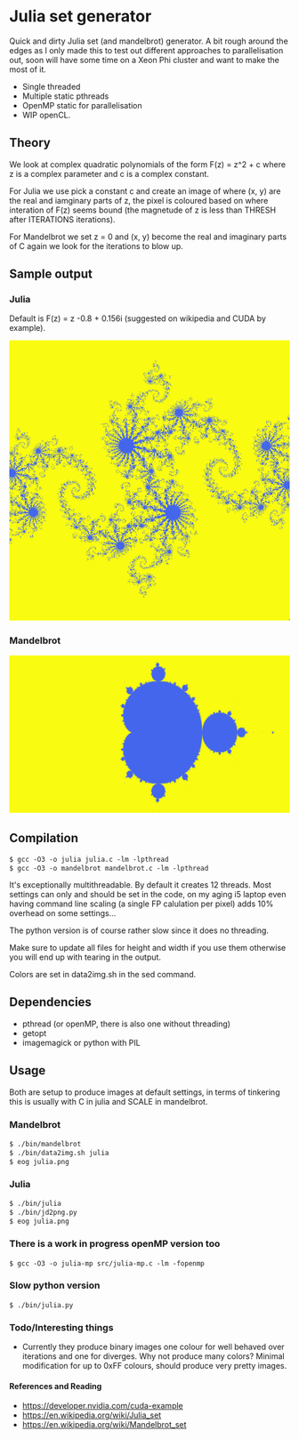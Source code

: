 # Julia set generator

Quick and dirty Julia set (and mandelbrot) generator. A bit rough around the edges as I only made this to test out different approaches to parallelisation out, soon will have some time on a Xeon Phi cluster and want to make the most of it.

* Single threaded
* Multiple static pthreads
* OpenMP static for parallelisation
* WIP openCL.

## Theory

We look at complex quadratic polynomials of the form F(z) = z^2 + c where z is a complex parameter and c is a complex constant.

For Julia we use pick a constant c and create an image of where (x, y) are the real and iamginary parts of z, the pixel is coloured based on where interation of F(z) seems bound (the magnetude of z is less than THRESH after ITERATIONS iterations).

For Mandelbrot we set z = 0 and (x, y) become the real and imaginary parts of C again we look for the iterations to blow up.

## Sample output

### Julia

Default is F(z) = z -0.8 + 0.156i (suggested on wikipedia and CUDA by example).

![Sample Julia output for -0.8 + 0.156i](samples/julia-sample.png)

### Mandelbrot
![Sample Mandelbrot output](samples/mandelbrot-sample.png)

## Compilation

```
$ gcc -O3 -o julia julia.c -lm -lpthread
$ gcc -O3 -o mandelbrot mandelbrot.c -lm -lpthread
```

It's exceptionally multithreadable. By default it creates 12 threads. Most settings can only and should be set in the code, on my aging i5 laptop even having command line scaling (a single FP calulation per pixel) adds 10% overhead on some settings...

The python version is of course rather slow since it does no threading.

Make sure to update all files for height and width if you use them otherwise you will end up with tearing in the output.

Colors are set in data2img.sh in the sed command.

## Dependencies

* pthread (or openMP, there is also one without threading)
* getopt
* imagemagick or python with PIL


## Usage

Both are setup to produce images at default settings, in terms of tinkering this is usually with C in julia and SCALE in mandelbrot.

### Mandelbrot

```
$ ./bin/mandelbrot
$ ./bin/data2img.sh julia
$ eog julia.png
```

### Julia

```
$ ./bin/julia
$ ./bin/jd2png.py
$ eog julia.png
```

### There is a work in progress openMP version too

```
$ gcc -O3 -o julia-mp src/julia-mp.c -lm -fopenmp
```

### Slow python version

```
$ ./bin/julia.py
```

### Todo/Interesting things

* Currently they produce binary images one colour for well behaved over iterations and one for diverges. Why not produce many colors? Minimal modification for up to 0xFF colours, should produce very pretty images.

#### References and Reading

* https://developer.nvidia.com/cuda-example
* https://en.wikipedia.org/wiki/Julia_set
* https://en.wikipedia.org/wiki/Mandelbrot_set
